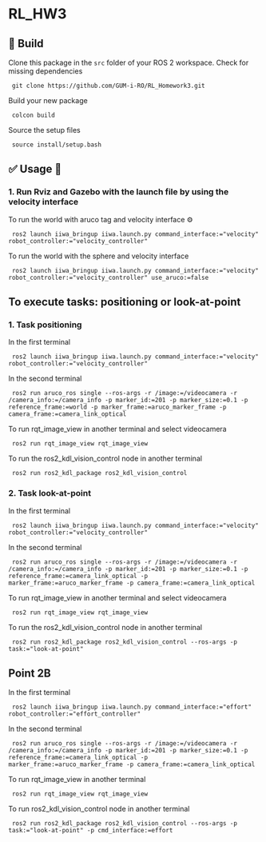 # RL_HW3

## :hammer: Build

Clone this package in the `src` folder of your ROS 2 workspace. Check for missing dependencies
```
 git clone https://github.com/GUM-i-RO/RL_Homework3.git

```
Build your new package

```
 colcon build
```
Source the setup files

```
 source install/setup.bash
```
## :white_check_mark: Usage 🤖
### 1. Run Rviz and Gazebo with the launch file by using the velocity interface

To run the world with aruco tag and velocity interface
⚙️
```
 ros2 launch iiwa_bringup iiwa.launch.py command_interface:="velocity" robot_controller:="velocity_controller"
```

To run the world with the sphere and velocity interface
```
 ros2 launch iiwa_bringup iiwa.launch.py command_interface:="velocity" robot_controller:="velocity_controller" use_aruco:=false
```

## To execute tasks: positioning or look-at-point
### 1. Task positioning
In the first terminal
```
 ros2 launch iiwa_bringup iiwa.launch.py command_interface:="velocity" robot_controller:="velocity_controller"
```
In the second terminal
```
 ros2 run aruco_ros single --ros-args -r /image:=/videocamera -r /camera_info:=/camera_info -p marker_id:=201 -p marker_size:=0.1 -p reference_frame:=world -p marker_frame:=aruco_marker_frame -p camera_frame:=camera_link_optical
```
To run rqt_image_view in another terminal and select videocamera
```
 ros2 run rqt_image_view rqt_image_view
```
To run the ros2_kdl_vision_control node in another terminal
```
 ros2 run ros2_kdl_package ros2_kdl_vision_control
```
### 2. Task look-at-point
In the first terminal
```
 ros2 launch iiwa_bringup iiwa.launch.py command_interface:="velocity" robot_controller:="velocity_controller"
```
In the second terminal
```
 ros2 run aruco_ros single --ros-args -r /image:=/videocamera -r /camera_info:=/camera_info -p marker_id:=201 -p marker_size:=0.1 -p reference_frame:=camera_link_optical -p marker_frame:=aruco_marker_frame -p camera_frame:=camera_link_optical
```
To run rqt_image_view in another terminal and select videocamera
```
 ros2 run rqt_image_view rqt_image_view
```
To run the ros2_kdl_vision_control node in another terminal
```
 ros2 run ros2_kdl_package ros2_kdl_vision_control --ros-args -p task:="look-at-point"
```
## Point 2B
In the first terminal
```
 ros2 launch iiwa_bringup iiwa.launch.py command_interface:="effort" robot_controller:="effort_controller"
```
In the second terminal
```
 ros2 run aruco_ros single --ros-args -r /image:=/videocamera -r /camera_info:=/camera_info -p marker_id:=201 -p marker_size:=0.1 -p reference_frame:=camera_link_optical -p marker_frame:=aruco_marker_frame -p camera_frame:=camera_link_optical
```
To run rqt_image_view in another terminal
```
 ros2 run rqt_image_view rqt_image_view
```
To run ros2_kdl_vision_control node in another terminal
```
 ros2 run ros2_kdl_package ros2_kdl_vision_control --ros-args -p task:="look-at-point" -p cmd_interface:=effort
```

